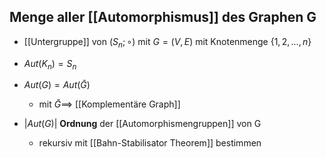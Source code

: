 ## Menge aller [[Automorphismus]] des Graphen G
- [[Untergruppe]] von $(S_{n}; \circ)$ mit $G=(V,E)$ mit Knotenmenge $\{ 1,2,\dots,n \}$
- $Aut(K_{n})=S_{n}$

- $Aut(G)=Aut(\bar{G})$
	- mit $\bar{G}\implies$ [[Komplementäre Graph]]

- $|Aut(G)|$  **Ordnung** der [[Automorphismengruppen]] von G
	- rekursiv mit [[Bahn-Stabilisator Theorem]] bestimmen